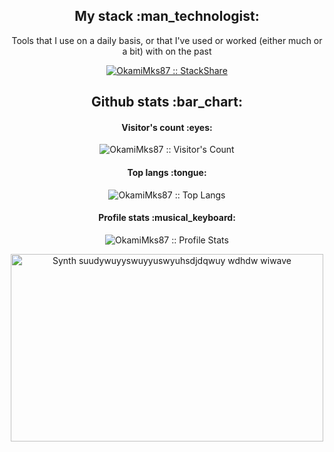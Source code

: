 
<h2 align="center">My stack :man_technologist:</h2>

<p align="center">Tools that I use on a daily basis, or that I've used or worked (either much or a bit) with on the past</p>
<p align="center">
  <a href="https://stackshare.io/OkamiMks87/my-personal-stack">
    <img src="http://img.shields.io/badge/tech-stack-0690fa.svg?style=flat" alt="OkamiMks87 :: StackShare" />
  </a>
</p>

<h2 align="center">Github stats :bar_chart:</h2>

<h4 align="center">Visitor's count :eyes:</h4>

<p align="center"><img src="https://profile-counter.glitch.me/{OkamiMks87}/count.svg" alt="OkamiMks87 :: Visitor's Count" /></p>

<h4 align="center">Top langs :tongue:</h4>

<p align="center"><img src="https://github-readme-stats.vercel.app/api/top-langs/?username=OkamiMks87&langs_count=10&theme=tokyonight&layout=compact" alt="OkamiMks87 :: Top Langs" /></p>

<h4 align="center">Profile stats :musical_keyboard:</h4>

<p align="center"><img src="https://github-readme-stats.vercel.app/api?username=OkamiMks87&show_icons=true&theme=synthwave" alt="OkamiMks87 :: Profile Stats" /></p>

<p align="center"><img src="https://thumbs.gfycat.com/GoodnaturedFondGaur-size_restricted.gif" alt="Synth suudywuyyswuyyuswyuhsdjdqwuy wdhdw wiwave" height="300" width="500"></p>
